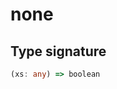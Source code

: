 # none

## Type signature

<!-- prettier-ignore-start -->
```typescript
(xs: any) => boolean
```
<!-- prettier-ignore-end -->
